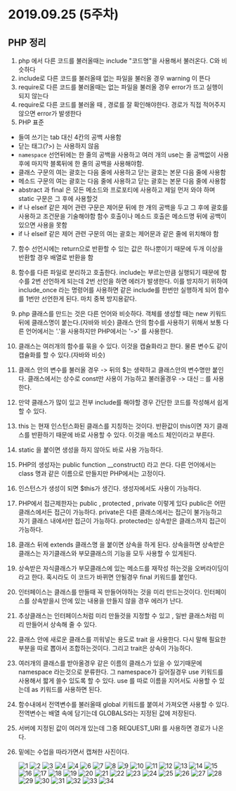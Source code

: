 # 2019.09.25 (5주차)

## PHP 정리

1. php 에서 다른 코드를 불러올때는 include "코드명"을 사용해서 불러온다. C와 비슷하다 
2. include로 다른 코드를 불러올때 없는 파일을 불러올 경우 warning 이 뜬다
3. require로 다른 코드를 불러올때는 없는 파일을 불러올 경우 error가 뜨고 실행이 되지 않는다
4. require로 다른 코드를 불러올 때 , 경로를 잘 확인해야한다. 경로가 직접 적어주지 않으면 error가 발생한다
5. PHP 표준 

- 들여 쓰기는 tab 대신 4칸의 공백 사용함
- 닫는 태그(?>) 는 사용하지 않음
- `namespace`  선언뒤에는 한 줄의 공백을 사용하고 여러 개의 use는 줄 공백없이 사용후에 마지막 블록뒤에 한 줄의 공백을 사용해야함.
- 클래스 구문의 여는 괄호는 다음 줄에 사용하고 닫는 괄호는 본문 다음 줄에 사용함
- 메소드 구문의 여는 괄호는 다음 줄에 사용하고 닫는 괄호는 본문 다음 줄에 사용함
- abstract 과 final 은 모든 메소드와 프로포티에 사용하고 제일 먼저 와야 하며 static 구문은 그 후에 사용할것
- if 나 elseif 같은 제어 관련 구문은 제어문 뒤에 한 개의 공백을 두고 그 후에 괄호를 사용하고 조건문을 기술해야함 함수 호출이나 메소드 호출은 메소드명 뒤에 공백이 있으면 사용을 못함
- if 나 elseif 같은 제어 관련 구문의 여는 괄호는 제어문과 같은 줄에 위치해야 함

7. 함수 선언시에는 return으로 반환할 수 있는 값은 하나뿐이기 때문에 두개 이상을 반환할 경우 배열로 반환을 함
8. 함수를 다른 파일로 분리하고 호출한다. include는 부르는만큼 실행되기 때문에 함수를 2번 선언하게 되는데 2번 선언을 하면 에러가 발생한다. 이를 방지하기 위하여 include_once 라는 명령어를 사용하면 같은 include를 한번만 실행하게 되어 함수를 1번만 선언한게 된다. 마치 중복 방지용같다.
9. php 클래스를 만드는 것은 다른 언어와 비슷하다.
    객체를 생성할 때는 new 키워드 뒤에 클래스명이 붙는다.(자바와 비슷)
    클래스 안의 함수를 사용하기 위해서 보통 다른 언어에서는 '.'을 사용하지만 PHP에서는 '->' 를 사용한다.
10. 클래스는 여러개의 함수를 묶을 수 있다. 이것을 캡슐화라고 한다. 물론 변수도 같이 캡슐화를 할 수 있다.(자바와 비슷)
11. 클래스 안의 변수를 불러올 경우 -> 뒤의 $는 생략하고 클래스안의 변수명만 붙인다.
    클래스에서는 상수로 const만 사용이 가능하고 불러올경우 -> 대신 :: 를 사용한다.
13.  만약 클래스가 많이 있고 전부 include를 해야할 경우 간단한 코드를 작성해서 쉽게 할 수 있다.
14.  this 는 현재 인스턴스화된 클래스를 지칭하는 것이다.
    반환값이 this이면 자기 클래스를 반환하기 때문에 바로 사용할 수 있다. 이것을 메소드 체인이라고 부른다. 
15. static 을 붙이면 생성을 하지 않아도 바로 사용 가능하다.
16. PHP의 생성자는 public function __construct() 라고 쓴다. 다른 언어에서는 class 명과 같은 이름으로 만들지만 PHP에서는 고정이다.
17. 인스턴스가 생성이 되면 $this가 생긴다. 생성자에서도 사용이 가능하다.
18. PHP에서 접근제한자는 public , protected , private 이렇게 있다
    public은 어떤 클래스에서든 접근이 가능하다.
    private은 다른 클래스에서는 접근이 불가능하고 자기 클래스 내에서만 접근이 가능하다.
    protected는 상속받은 클래스까지 접근이 가능하다.
19. 클래스 뒤에 extends 클래스명 을 붙이면 상속을 하게 된다.
    상속을하면 상속받은 클래스는 자기클래스와 부모클래스의  기능을 모두 사용할 수 있게된다.
20. 상속받은 자식클래스가 부모클래스에 있는 메소드를 재작성 하는것을 오버라이딩이라고 한다.
    혹시라도 이 코드가 바뀌면 안될경우 final 키워드를 붙인다.
21. 인터페이스는 클래스를 만들때 꼭 만들어야하는 것을 미리 만드는것이다.
    인터페이스를 상속받을시 안에 있는 내용을 만들지 않을 경우 에러가 난다.
22. 추상클래스는 인터페이스처럼 미리 만들것을 지정할 수 있고 , 일반 클래스처럼 미리 만들어서 상속해 줄 수 있다.
23. 클래스 안에 새로운 클래스를 끼워넣는 용도로 trait 을 사용한다.
    다시 말해 필요한 부분을 따로 뽑아서 조합하는것이다.
    그리고 trait은 상속이 가능하다.
24. 여러개의 클래스를 받아올경우 같은 이름의 클래스가 있을 수 있기때문에 namespace 라는것으로 분류한다.
    그 namespace가 길어질경우 use 키워드를 사용해서 짧게 쓸수 있도록 할 수 있다.
    use 를 따로 이름을 지어서도 사용할 수 있는데 as 키워드를 사용하면 된다.
25. 함수내에서 전역변수를 불러올때 global 키워드를 붙여서 가져오면 사용할 수 있다.
    전역변수는 배열 속에 담기는데 GLOBALS라는 지정된 값에 저장된다.
26. 서버에 지정된 값이 여러개 있는데 그중 REQUEST_URI 를 사용하면 경로가 나온다.
27. 밑에는 수업을 따라가면서 캡쳐한 사진이다.




    ![1](./img/1.PNG)
    ![2](./img/2.PNG)
    ![3](./img/3.PNG)
    ![4](./img/4.PNG)
    ![4](./img/5.PNG)
    ![6](./img/6.PNG)
    ![7](./img/7.PNG)
    ![8](./img/8.PNG)
    ![9](./img/9.PNG)
    ![10](./img/10.PNG)
    ![11](./img/11.PNG)
    ![12](./img/12.PNG)
    ![13](./img/13.PNG)
    ![14](./img/14.PNG)
    ![15](./img/15.PNG)
    ![16](./img/16.PNG)
    ![17](./img/17.PNG)
    ![18](./img/18.PNG)
    ![19](./img/19.PNG)
    ![20](./img/20.PNG)
    ![21](./img/21.PNG)
    ![22](./img/22.PNG)
    ![23](./img/23.PNG)
    ![24](./img/24.PNG)
    ![25](./img/25.PNG)
    ![26](./img/26.PNG)
    ![27](./img/27.PNG)
    ![28](./img/28.PNG)
    ![29](./img/29.PNG)
    ![30](./img/30.PNG)
    ![31](./img/31.PNG)
    ![32](./img/32.PNG)
    ![33](./img/33.PNG)
    ![34](./img/34.PNG)